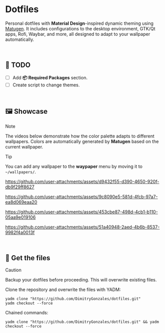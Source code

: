 # Dotfiles

Personal dotfiles with **Material Design**-inspired dynamic theming using [Matugen](https://github.com/InioX/matugen). It includes configurations to the desktop environment, GTK/Qt apps, Rofi, Waybar, and more, all designed to adapt to your wallpaper automatically.

<br>

## 📝 TODO

- [ ] Add **📦 Required Packages** section.
- [ ] Create script to change themes.

<br>

## 🖼️ Showcase

> [!NOTE]
> The videos below demonstrate how the color palette adapts to different wallpapers. Colors are automatically generated by **Matugen** based on the current wallpaper.

> [!TIP]
> You can add any wallpaper to the **waypaper** menu by moving it to `~/wallpapers/`.

https://github.com/user-attachments/assets/d9432f55-d390-4650-920f-db9f29ff8627

https://github.com/user-attachments/assets/9c8090e5-581d-4fcb-97a7-ea8d069eaa20

https://github.com/user-attachments/assets/453cbe87-498d-4cb1-b110-05aa9e019106

https://github.com/user-attachments/assets/51a40948-2aed-4b6b-8537-9982f4a0013f

<br>

## 📂 Get the files

> [!CAUTION]
> Backup your dotfiles before proceeding. This will overwrite existing files.

Clone the repository and overwrite the files with YADM:

```
yadm clone "https://github.com/DimitryGonzales/dotfiles.git"
yadm checkout --force
```

Chained commands:

```
yadm clone "https://github.com/DimitryGonzales/dotfiles.git" && yadm checkout --force
```
